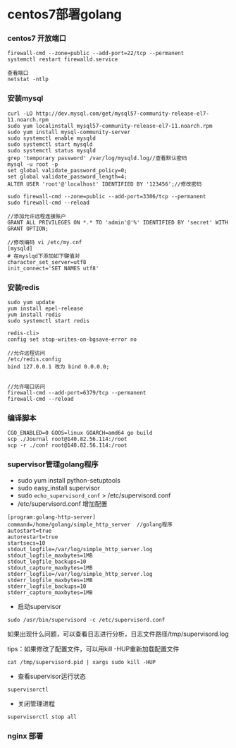 # centos7部署golang

### centos7 开放端口

```
firewall-cmd --zone=public --add-port=22/tcp --permanent
systemctl restart firewalld.service

查看端口
netstat -ntlp
```


### 安装mysql

```
curl -LO http://dev.mysql.com/get/mysql57-community-release-el7-11.noarch.rpm
sudo yum localinstall mysql57-community-release-el7-11.noarch.rpm
sudo yum install mysql-community-server
sudo systemctl enable mysqld
sudo systemctl start mysqld
sudo systemctl status mysqld
grep 'temporary password' /var/log/mysqld.log//查看默认密码
mysql -u root -p
set global validate_password_policy=0;
set global validate_password_length=4;
ALTER USER 'root'@'localhost' IDENTIFIED BY '123456';//修改密码

sudo firewall-cmd --zone=public --add-port=3306/tcp --permanent
sudo firewall-cmd --reload

//添加允许远程连接账户
GRANT ALL PRIVILEGES ON *.* TO 'admin'@'%' IDENTIFIED BY 'secret' WITH GRANT OPTION;

//修改编码 vi /etc/my.cnf
[mysqld]
# 在myslqd下添加如下键值对
character_set_server=utf8
init_connect='SET NAMES utf8'
```

### 安装redis

```
sudo yum update
yum install epel-release
yum install redis
sudo systemctl start redis

redis-cli>
config set stop-writes-on-bgsave-error no

//允许远程访问
/etc/redis.config
bind 127.0.0.1 改为 bind 0.0.0.0;


//允许端口访问
firewall-cmd --add-port=6379/tcp --permanent
firewall-cmd --reload
```

### 编译脚本

```
CGO_ENABLED=0 GOOS=linux GOARCH=amd64 go build
scp ./Journal root@140.82.56.114:/root
scp -r ./conf root@140.82.56.114:/root
```



### supervisor管理golang程序


+ sudo yum install python-setuptools
+ sudo easy_install supervisor
+ sudo `echo_supervisord_conf` > /etc/supervisord.conf
+ /etc/supervisord.conf 增加配置

```
[program:golang-http-server]
command=/home/golang/simple_http_server  //golang程序
autostart=true
autorestart=true
startsecs=10
stdout_logfile=/var/log/simple_http_server.log
stdout_logfile_maxbytes=1MB
stdout_logfile_backups=10
stdout_capture_maxbytes=1MB
stderr_logfile=/var/log/simple_http_server.log
stderr_logfile_maxbytes=1MB
stderr_logfile_backups=10
stderr_capture_maxbytes=1MB
```
+ 启动supervisor 

```
sudo /usr/bin/supervisord -c /etc/supervisord.conf
```

如果出现什么问题，可以查看日志进行分析，日志文件路径/tmp/supervisord.log


tips：如果修改了配置文件，可以用kill -HUP重新加载配置文件

```
cat /tmp/supervisord.pid | xargs sudo kill -HUP
```

+ 查看supervisor运行状态

```
supervisorctl
```

+ 关闭管理进程

```
supervisorctl stop all
```

### nginx 部署